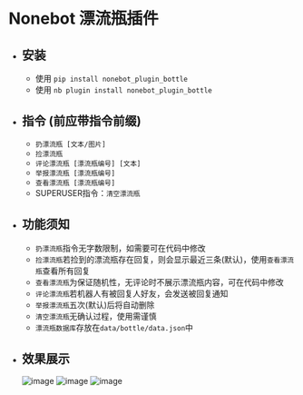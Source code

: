 # Nonebot 漂流瓶插件
* 安装
    -
    - 使用 `pip install nonebot_plugin_bottle`
    - 使用 `nb plugin install nonebot_plugin_bottle`
* 指令 (前应带指令前缀)
    - 
    - `扔漂流瓶 [文本/图片]`
    - `捡漂流瓶` 
    - `评论漂流瓶 [漂流瓶编号] [文本]`
    - `举报漂流瓶 [漂流瓶编号]`
    - `查看漂流瓶 [漂流瓶编号]`
    - SUPERUSER指令：`清空漂流瓶`
* 功能须知
    -
    - `扔漂流瓶`指令无字数限制，如需要可在代码中修改
    - `捡漂流瓶`若捡到的漂流瓶存在回复，则会显示最近三条(默认)，使用`查看漂流瓶`查看所有回复
    - `查看漂流瓶`为保证随机性，无评论时不展示漂流瓶内容，可在代码中修改
    - `评论漂流瓶`若机器人有被回复人好友，会发送被回复通知
    - `举报漂流瓶`五次(默认)后将自动删除
    - `清空漂流瓶`无确认过程，使用需谨慎
    - `漂流瓶数据库`存放在`data/bottle/data.json`中
* 效果展示
    -
    ![image](https://user-images.githubusercontent.com/97968466/190886998-5a9fba6d-9dd5-4210-9162-26a997359414.png)
    ![image](https://user-images.githubusercontent.com/97968466/190887020-406c9bc8-db1f-4a21-8afc-b3fda9ad4940.png)
    ![image](https://user-images.githubusercontent.com/97968466/190887060-a45442c1-59c8-42ba-9930-8ca05f32fb58.png)

